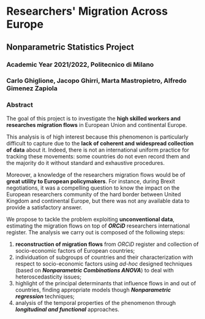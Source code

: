 # Researchers' Migration Across Europe

## Nonparametric Statistics Project

### Academic Year 2021/2022, Politecnico di Milano

### Carlo Ghiglione, Jacopo Ghirri, Marta Mastropietro, Alfredo Gimenez Zapiola

### Abstract
The goal of this project is to investigate the **high skilled workers and researches migration flows** in European Union and continental Europe. 

This analysis is of high interest because this phenomenon is particularly difficult to capture due to the **lack of coherent and widespread collection of data** about it. Indeed, there is not an international uniform practice for tracking these movements: some countries do not even record them and the majority do it without standard and exhaustive procedures. 

Moreover, a knowledge of the researchers migration flows would be of **great utility to European policymakers**. For instance, during Brexit negotiations, it was a compelling question to know the impact on the European researchers community of the hard border between United Kingdom and continental Europe, but there was not any available data to provide a satisfactory answer.

We propose to tackle the problem exploiting **unconventional data**, estimating the migration flows on top of ***ORCiD*** researchers international register.
The analysis we carry out is composed of the following steps:
1. **reconstruction of migration flows** from *ORCiD* register and collection of socio-economic factors of European countries;
2. individuation of subgroups of countries and their characterization with respect to socio-economic factors using *ad-hoc* designed techniques (based on ***Nonparametric Combinations ANOVA***) to deal with heteroscedasticity issues;
3. highlight of the principal determinants that influence flows in and out of countries, finding appropriate models though ***Nonparametric regression*** techniques;
4. analysis of the temporal properties of the phenomenon through ***longitudinal and functional*** approaches.
